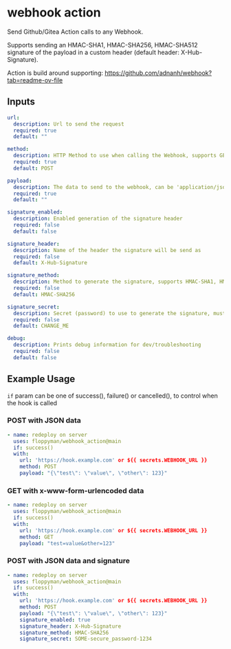 # webhook action

Send Github/Gitea Action calls to any Webhook.

Supports sending an HMAC-SHA1, HMAC-SHA256, HMAC-SHA512 signature of the payload in a custom header (default header: X-Hub-Signature).

Action is build around supporting: https://github.com/adnanh/webhook?tab=readme-ov-file

## Inputs

```yaml
url:
  description: Url to send the request
  required: true
  default: ""

method:
  description: HTTP Method to use when calling the Webhook, supports GET or POST
  required: true
  default: POST

payload:
  description: The data to send to the webhook, can be 'application/json' for use with POST and 'x-www-form-urlencoded' for use with GET
  required: true
  default: ""

signature_enabled:
  description: Enabled generation of the signature header
  required: false
  default: false

signature_header:
  description: Name of the header the signature will be send as
  required: false
  default: X-Hub-Signature

signature_method:
  description: Method to generate the signature, supports HMAC-SHA1, HMAC-SHA256 or HMAC-SHA512
  required: false
  default: HMAC-SHA256

signature_secret:
  description: Secret (password) to use to generate the signature, must match the value in the Webhook system
  required: false
  default: CHANGE_ME

debug:
  description: Prints debug information for dev/troubleshooting
  required: false
  default: false
```

## Example Usage

`if` param can be one of success(), failure() or cancelled(), to control when the hook is called

### POST with JSON data

```yaml
- name: redeploy on server
  uses: floppyman/webhook_action@main
  if: success()
  with:
    url: 'https://hook.example.com' or ${{ secrets.WEBHOOK_URL }}
    method: POST
    payload: "{\"test\": \"value\", \"other\": 123}"
```

### GET with x-www-form-urlencoded data

```yaml
- name: redeploy on server
  uses: floppyman/webhook_action@main
  if: success()
  with:
    url: 'https://hook.example.com' or ${{ secrets.WEBHOOK_URL }}
    method: GET
    payload: "test=value&other=123"
```

### POST with JSON data and signature

```yaml
- name: redeploy on server
  uses: floppyman/webhook_action@main
  if: success()
  with:
    url: 'https://hook.example.com' or ${{ secrets.WEBHOOK_URL }}
    method: POST
    payload: "{\"test\": \"value\", \"other\": 123}"
    signature_enabled: true
    signature_header: X-Hub-Signature
    signature_method: HMAC-SHA256
    signature_secret: SOME-secure_password-1234
```